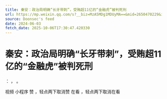 ```yaml
---
title: 秦安：政治局明确“长牙带刺”，受贿超11亿的“金融虎”被判死刑
url: https://mp.weixin.qq.com/s?__biz=MzA5MDg1MDUyMA==&mid=2650470229&idx=1&sn=fc1cca082708728f0504e0e35ad15412
source: Doonsec's feed
date: 2024-06-03
fetch_date: 2025-10-06T17:30:47.420330
---
```


# 秦安：政治局明确“长牙带刺”，受贿超11亿的“金融虎”被判死刑

：
，
。

视频
小程序
赞
，轻点两下取消赞
在看
，轻点两下取消在看